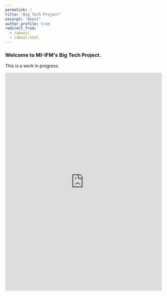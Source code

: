```yaml
---
permalink: /
title: "Big Tech Project"
excerpt: "About"
author_profile: true
redirect_from: 
  - /about/
  - /about.html
---
```


### Welcome to MI-IFM's Big Tech Project. 

This is a work in progress.


<iframe src=https://public.tableau.com/views/GOI2021_Test/Sheet1?:language=en&:display_count=y&:origin=viz_share_link"
width="100%" height="700" frameborder="0"></iframe>
